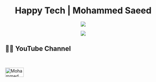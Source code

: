 <h1 align="center">Happy Tech | Mohammed Saeed</h1>
<p align="center">
  <a href=""><img src="https://readme-typing-svg.herokuapp.com?font=Fira+Code&pause=1000&width=435&lines=Software++Engineer+%3A)"></a>
</p>

<p align="center">
  <a href=""><img src="https://readme-typing-svg.herokuapp.com?font=Fira+Code&pause=1000&width=435&lines=Flutter+and+BackEnd+Developer"></a>
</p>


## 🙋‍♀️ YouTube Channel

<br>
<p align="left">
<a href="https://www.youtube.com/channel/UCEBp9EMoa6CxGoz62hAzzoQ" target="blank"><img align="center" src="https://www.svgrepo.com/show/13671/youtube.svg" alt="Mohammed Saeed" height="30" width="60" /></a>
</p>
